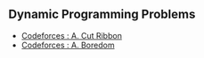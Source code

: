 ## Dynamic Programming Problems

- [Codeforces : A. Cut Ribbon](https://codeforces.com/problemset/problem/189/A)
- [Codeforces : A. Boredom](https://codeforces.com/problemset/problem/455/A)
